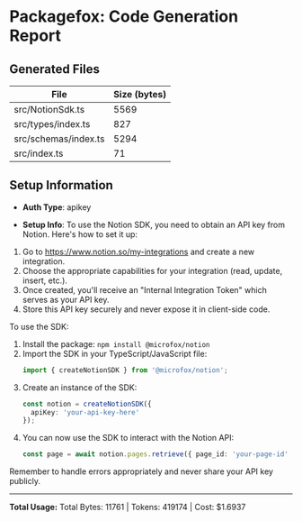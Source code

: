 # Packagefox: Code Generation Report

## Generated Files
| File | Size (bytes) |
|------|-------------|
| src/NotionSdk.ts | 5569 |
| src/types/index.ts | 827 |
| src/schemas/index.ts | 5294 |
| src/index.ts | 71 |

## Setup Information
- **Auth Type**: apikey


- **Setup Info**: To use the Notion SDK, you need to obtain an API key from Notion. Here's how to set it up:

1. Go to https://www.notion.so/my-integrations and create a new integration.
2. Choose the appropriate capabilities for your integration (read, update, insert, etc.).
3. Once created, you'll receive an "Internal Integration Token" which serves as your API key.
4. Store this API key securely and never expose it in client-side code.

To use the SDK:

1. Install the package: `npm install @microfox/notion`
2. Import the SDK in your TypeScript/JavaScript file:
   ```typescript
   import { createNotionSDK } from '@microfox/notion';
   ```
3. Create an instance of the SDK:
   ```typescript
   const notion = createNotionSDK({
     apiKey: 'your-api-key-here'
   });
   ```
4. You can now use the SDK to interact with the Notion API:
   ```typescript
   const page = await notion.pages.retrieve({ page_id: 'your-page-id' });
   ```

Remember to handle errors appropriately and never share your API key publicly.



---
**Total Usage:** Total Bytes: 11761 | Tokens: 419174 | Cost: $1.6937